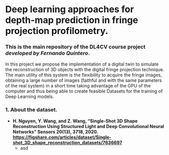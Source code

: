 <h1 align="left"> Deep learning approaches for depth-map prediction in fringe projection profilometry. </h1>

### This is the main repository of the DL4CV course project *developed by Fernando Quintero*.

In this project we propose the implementation of a digital twin to simulate the reconstruction of 3D objects with the digital fringe projection technique. The main utility of this system is the flexibility to acquire the fringe images, obtaining a large number of images (faithful and with the same parameters of the real system) in a short time taking advantage of the GPU of the computer and thus being able to create feasible Datasets for the training of Deep Learning models.

### 1. About the dataset.

- **H. Nguyen, Y. Wang, and Z. Wang, “Single-Shot 3D Shape Reconstruction Using Structured Light and Deep Convolutional Neural Networks” Sensors 20(13), 3718, 2020.
https://figshare.com/articles/dataset/Single-shot_3D_shape_reconstruction_datasets/7636697**
	- asd
 
